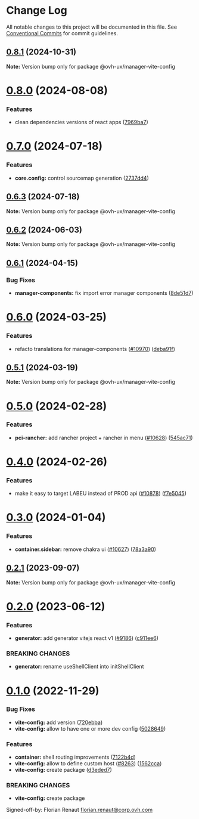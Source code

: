 # Change Log

All notable changes to this project will be documented in this file.
See [Conventional Commits](https://conventionalcommits.org) for commit guidelines.

## [0.8.1](https://github.com/ovh/manager/compare/@ovh-ux/manager-vite-config@0.8.0...@ovh-ux/manager-vite-config@0.8.1) (2024-10-31)

**Note:** Version bump only for package @ovh-ux/manager-vite-config





# [0.8.0](https://github.com/ovh/manager/compare/@ovh-ux/manager-vite-config@0.7.0...@ovh-ux/manager-vite-config@0.8.0) (2024-08-08)


### Features

* clean dependencies versions of react apps ([7969ba7](https://github.com/ovh/manager/commit/7969ba70f9e03033271a48a5bd0021484ea36263))





# [0.7.0](https://github.com/ovh/manager/compare/@ovh-ux/manager-vite-config@0.6.3...@ovh-ux/manager-vite-config@0.7.0) (2024-07-18)


### Features

* **core.config:** control sourcemap generation ([2737dd4](https://github.com/ovh/manager/commit/2737dd47987847bf6e60e6edde032bc061bbec4e))





## [0.6.3](https://github.com/ovh/manager/compare/@ovh-ux/manager-vite-config@0.6.2...@ovh-ux/manager-vite-config@0.6.3) (2024-07-18)

**Note:** Version bump only for package @ovh-ux/manager-vite-config





## [0.6.2](https://github.com/ovh/manager/compare/@ovh-ux/manager-vite-config@0.6.1...@ovh-ux/manager-vite-config@0.6.2) (2024-06-03)

**Note:** Version bump only for package @ovh-ux/manager-vite-config





## [0.6.1](https://github.com/ovh/manager/compare/@ovh-ux/manager-vite-config@0.6.0...@ovh-ux/manager-vite-config@0.6.1) (2024-04-15)


### Bug Fixes

* **manager-components:** fix import error manager components ([8de51d7](https://github.com/ovh/manager/commit/8de51d7309db6d8eed7507c633a124b82bdacd83))





# [0.6.0](https://github.com/ovh/manager/compare/@ovh-ux/manager-vite-config@0.5.1...@ovh-ux/manager-vite-config@0.6.0) (2024-03-25)


### Features

* refacto translations for manager-components ([#10970](https://github.com/ovh/manager/issues/10970)) ([deba91f](https://github.com/ovh/manager/commit/deba91f208c27283930f9b7e3ed27a98cb8a4821))





## [0.5.1](https://github.com/ovh/manager/compare/@ovh-ux/manager-vite-config@0.5.0...@ovh-ux/manager-vite-config@0.5.1) (2024-03-19)

**Note:** Version bump only for package @ovh-ux/manager-vite-config





# [0.5.0](https://github.com/ovh/manager/compare/@ovh-ux/manager-vite-config@0.4.0...@ovh-ux/manager-vite-config@0.5.0) (2024-02-28)


### Features

* **pci-rancher:** add rancher project + rancher in menu ([#10628](https://github.com/ovh/manager/issues/10628)) ([545ac71](https://github.com/ovh/manager/commit/545ac719b60602f6b53bbdc54d0dc9a704ea7bf8))





# [0.4.0](https://github.com/ovh/manager/compare/@ovh-ux/manager-vite-config@0.3.0...@ovh-ux/manager-vite-config@0.4.0) (2024-02-26)


### Features

* make it easy to target LABEU instead of PROD api ([#10878](https://github.com/ovh/manager/issues/10878)) ([f7e5045](https://github.com/ovh/manager/commit/f7e5045545056cdf6d3164e08ec63d08e5ed747e))





# [0.3.0](https://github.com/ovh/manager/compare/@ovh-ux/manager-vite-config@0.2.1...@ovh-ux/manager-vite-config@0.3.0) (2024-01-04)


### Features

* **container.sidebar:** remove chakra ui ([#10627](https://github.com/ovh/manager/issues/10627)) ([78a3a90](https://github.com/ovh/manager/commit/78a3a902a5ed6e0edae011b19751319360867c03))





## [0.2.1](https://github.com/ovh/manager/compare/@ovh-ux/manager-vite-config@0.2.0...@ovh-ux/manager-vite-config@0.2.1) (2023-09-07)

**Note:** Version bump only for package @ovh-ux/manager-vite-config





# [0.2.0](https://github.com/ovh/manager/compare/@ovh-ux/manager-vite-config@0.1.0...@ovh-ux/manager-vite-config@0.2.0) (2023-06-12)


### Features

* **generator:**  add generator vitejs react v1 ([#9186](https://github.com/ovh/manager/issues/9186)) ([c911ee6](https://github.com/ovh/manager/commit/c911ee6168e2803e2022dc0e275f242953ad8255))


### BREAKING CHANGES

* **generator:** rename useShellClient into initShellClient





# [0.1.0](https://github.com/ovh/manager/compare/@ovh-ux/manager-vite-config@0.0.0...@ovh-ux/manager-vite-config@0.1.0) (2022-11-29)


### Bug Fixes

* **vite-config:** add version ([720ebba](https://github.com/ovh/manager/commit/720ebba8692d7c10173eebe19e6d8ff0a65607a1))
* **vite-config:** allow to have one or more dev config ([5028649](https://github.com/ovh/manager/commit/502864966fe71922135b2c6fa8a6503fb0fa6316))


### Features

* **container:** shell routing improvements ([7122b4d](https://github.com/ovh/manager/commit/7122b4dde1786c75f4ef5933f1b50037243bc003))
* **vite-config:** allow to define custom host ([#8263](https://github.com/ovh/manager/issues/8263)) ([1562cca](https://github.com/ovh/manager/commit/1562ccabfc9eaffd59bbf20d2ccdddcfacae81a9))
* **vite-config:** create package ([d3eded7](https://github.com/ovh/manager/commit/d3eded7d67abb1e978b96249aa35984c5cf7c939))


### BREAKING CHANGES

* **vite-config:** create package

Signed-off-by: Florian Renaut <florian.renaut@corp.ovh.com>
